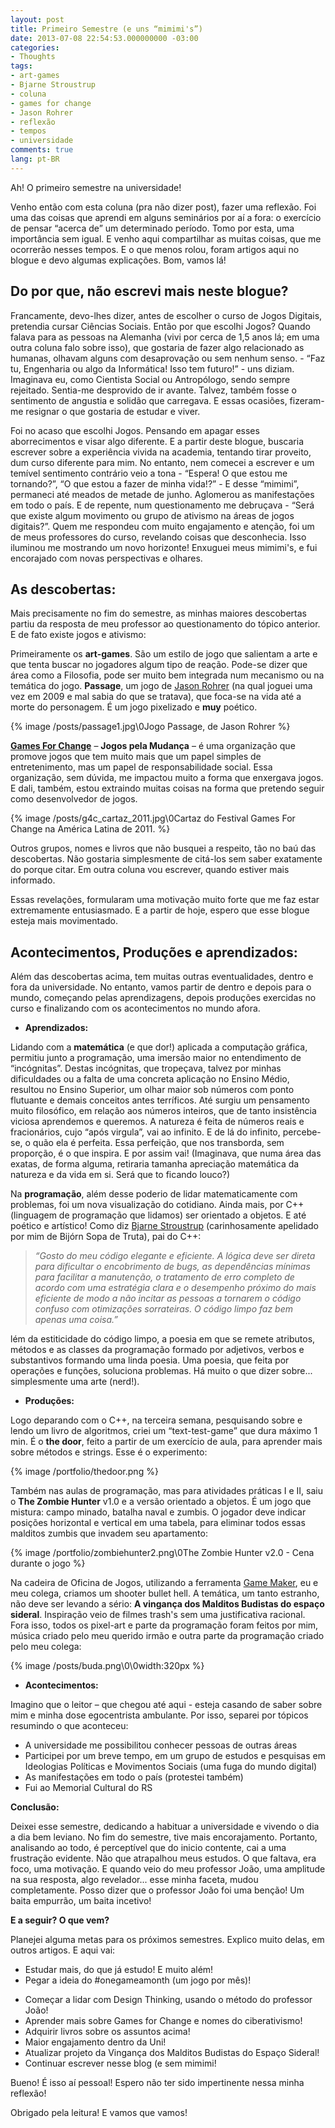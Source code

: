 ```yaml
---
layout: post
title: Primeiro Semestre (e uns “mimimi's”)
date: 2013-07-08 22:54:53.000000000 -03:00
categories:
- Thoughts
tags:
- art-games
- Bjarne Stroustrup
- coluna
- games for change
- Jason Rohrer
- reflexão
- tempos
- universidade
comments: true
lang: pt-BR
---
```

Ah! O primeiro semestre na universidade!

Venho então com esta coluna (pra não dizer post), fazer uma reflexão. Foi uma das coisas que aprendi em alguns seminários por aí a fora: o exercício de pensar “acerca de” um determinado período. Tomo por esta, uma importância sem igual. E venho aqui compartilhar as muitas coisas, que me ocorrerão nesses tempos. E o que menos rolou, foram artigos aqui no blogue e devo algumas explicações. Bom, vamos lá!

## Do por que, não escrevi mais neste blogue?

Francamente, devo-lhes dizer, antes de escolher o curso de Jogos Digitais, pretendia cursar Ciências Sociais. Então por que escolhi Jogos? Quando falava para as pessoas na Alemanha (vivi por cerca de 1,5 anos lá; em uma outra coluna falo sobre isso), que gostaria de fazer algo relacionado as humanas, olhavam alguns com desaprovação ou sem nenhum senso. - “Faz tu, Engenharia ou algo da Informática! Isso tem futuro!” - uns diziam. Imaginava eu, como Cientista Social ou Antropólogo, sendo sempre rejeitado. Sentia-me desprovido de ir avante. Talvez, também fosse o sentimento de angustia e solidão que carregava. E essas ocasiões, fizeram-me resignar o que gostaria de estudar e viver.

Foi no acaso que escolhi Jogos. Pensando em apagar esses aborrecimentos e visar algo diferente. E a partir deste blogue, buscaria escrever sobre a experiência vivida na academia, tentando tirar proveito, dum curso diferente para mim. No entanto, nem comecei a escrever e um temível sentimento contrário veio a tona - “Espera! O que estou me tornando?”, “O que estou a fazer de minha vida!?” - E desse “mimimi”, permaneci até meados de metade de junho. Aglomerou as manifestações em todo o país. E de repente, num questionamento me debruçava - “Será que existe algum movimento ou grupo de ativismo na áreas de jogos digitais?”. Quem me respondeu com muito engajamento e atenção, foi um de meus professores do curso, revelando coisas que desconhecia. Isso iluminou me mostrando um novo horizonte! Enxuguei meus mimimi's, e fui encorajado com novas perspectivas e olhares.

## As descobertas:

Mais precisamente no fim do semestre, as minhas maiores descobertas partiu da resposta de meu professor ao questionamento do tópico anterior. E de fato existe jogos e ativismo:

Primeiramente os **art-games**. São um estilo de jogo que salientam a arte e que tenta buscar no jogadores algum tipo de reação. Pode-se dizer que área como a Filosofia, pode ser muito bem integrada num mecanismo ou na temática do jogo. __Passage__, um jogo de <a class="zem_slink" title="Jason Rohrer" href="http://www.jasonrohrer.n3.net" target="_blank" rel="homepage">Jason Rohrer</a> (na qual joguei uma vez em 2009 e mal sabia do que se tratava), que foca-se na vida até a morte do personagem. É um jogo pixelizado e __muy__ poético.

{% image /posts/passage1.jpg\0Jogo Passage, de Jason Rohrer %}

<strong><a class="zem_slink" title="Games for Change" href="http://www.gamesforchange.org/" target="_blank" rel="homepage">Games For Change</a></strong> – <strong>Jogos pela Mudança</strong> – é uma organização que promove jogos que tem muito mais que um papel simples de entretenimento, mas um papel de responsabilidade social. Essa organização, sem dúvida, me impactou muito a forma que enxergava jogos. E dali, também, estou extraindo muitas coisas na forma que pretendo seguir como desenvolvedor de jogos.

{% image /posts/g4c_cartaz_2011.jpg\0Cartaz do Festival Games For Change na América Latina de 2011. %}

Outros grupos, nomes e livros que não busquei a respeito, tão no baú das descobertas. Não gostaria simplesmente de citá-los sem saber exatamente do porque citar. Em outra coluna vou escrever, quando estiver mais informado.

Essas revelações, formularam uma motivação muito forte que me faz estar extremamente entusiasmado. E a partir de hoje, espero que esse blogue esteja mais movimentado.

## Acontecimentos, Produções e aprendizados:

Além das descobertas acima, tem muitas outras eventualidades, dentro e fora da universidade. No entanto, vamos partir de dentro e depois para o mundo, começando pelas aprendizagens, depois produções exercidas no curso e finalizando com os acontecimentos no mundo afora.

* __Aprendizados:__

Lidando com a **matemática** (e que dor!) aplicada a computação gráfica, permitiu junto a programação, uma imersão maior no entendimento de “incógnitas”. Destas incógnitas, que tropeçava, talvez por minhas dificuldades ou a falta de uma concreta aplicação no Ensino Médio, resultou no Ensino Superior, um olhar maior sob números com ponto flutuante e demais conceitos antes terríficos. Até surgiu um pensamento muito filosófico, em relação aos números inteiros, que de tanto insistência viciosa aprendemos e queremos. A natureza é feita de números reais e fracionários, cujo “após virgula”, vai ao infinito. E de lá do infinito, percebe-se, o quão ela é perfeita. Essa perfeição, que nos transborda, sem proporção, é o que inspira. E por assim vai! (Imaginava, que numa área das exatas, de forma alguma, retiraria tamanha apreciação matemática da natureza e da vida em si. Será que to ficando louco?)

Na **programação**, além desse poderio de lidar matematicamente com problemas, foi um nova visualização do cotidiano. Ainda mais, por C++ (linguagem de programação que lidamos) ser orientado a objetos. E até poético e artístico! Como diz <a class="zem_slink" title="Bjarne Stroustrup" href="http://www.stroustrup.com" target="_blank" rel="homepage">Bjarne Stroustrup</a> (carinhosamente apelidado por mim de Bijórn Sopa de Truta), pai do C++:

> _“Gosto do meu código elegante e eficiente. A lógica deve ser direta para dificultar o encobrimento de bugs, as dependências mínimas para facilitar a manutenção, o tratamento de erro completo de acordo com uma estratégia clara e o desempenho próximo do mais eficiente de modo a não incitar as pessoas a tornarem o código confuso com otimizações sorrateiras. O código limpo faz bem apenas uma coisa.”_

lém da estiticidade do código limpo, a poesia em que se remete atributos, métodos e as classes da programação formado por adjetivos, verbos e substantivos formando uma linda poesia. Uma poesia, que feita por operações e funções, soluciona problemas. Há muito o que dizer sobre... simplesmente uma arte (nerd!).

*  __Produções:__

Logo deparando com o C++, na terceira semana, pesquisando sobre e lendo um livro de algoritmos, criei um “text-test-game” que dura máximo 1 min. É o **the door**, feito a partir de um exercício de aula, para aprender mais sobre métodos e strings. Esse é o experimento:

{% image /portfolio/thedoor.png %}

Também nas aulas de programação, mas para atividades práticas I e II, saiu o <strong>The Zombie Hunter</strong> v1.0 e a versão orientado a objetos. É um jogo que mistura: campo minado, batalha naval e zumbis. O jogador deve indicar posições horizontal e vertical em uma tabela, para eliminar todos essas malditos zumbis que invadem seu apartamento:

{% image /portfolio/zombiehunter2.png\0The Zombie Hunter v2.0 - Cena durante o jogo %}

Na cadeira de Oficina de Jogos, utilizando a ferramenta <a class="zem_slink" title="Game Maker" href="http://www.yoyogames.com/" target="_blank" rel="homepage">Game Maker</a>, eu e meu colega, criamos um shooter bullet hell. A temática, um tanto estranho, não deve ser levando a sério: <strong>A vingança dos Malditos Budistas do espaço sideral</strong>. Inspiração veio de filmes trash's sem uma justificativa racional. Fora isso, todos os pixel-art e parte da programação foram feitos por mim, música criado pelo meu querido irmão e outra parte da programação criado pelo meu colega:

{% image /posts/buda.png\0\0width:320px %}

* __Acontecimentos:__

Imagino que o leitor – que chegou até aqui - esteja casando de saber sobre mim e minha dose egocentrista ambulante. Por isso, separei por tópicos resumindo o que aconteceu:

* A universidade me possibilitou conhecer pessoas de outras áreas
* Participei por um breve tempo, em um grupo de estudos e pesquisas em Ideologias Políticas e Movimentos Sociais (uma fuga do mundo digital)
* As manifestações em todo o país (protestei também)
* Fui ao Memorial Cultural do RS

**Conclusão:**

Deixei esse semestre, dedicando a habituar a universidade e vivendo o dia a dia bem leviano. No fim do semestre, tive mais encorajamento. Portanto, analisando ao todo, é perceptível que do inicio contente, cai a uma frustração evidente. Não que atrapalhou meus estudos. O que faltava, era foco, uma motivação. E quando veio do meu professor João, uma amplitude na sua resposta, algo revelador... esse minha faceta, mudou completamente. Posso dizer que o professor João foi uma benção! Um baita empurrão, um baita incetivo!

**E a seguir? O que vem?**

Planejei alguma metas para os próximos semestres. Explico muito delas, em outros artigos. E aqui vai:

*  Estudar mais, do que já estudo! E muito além!
*  Pegar a ideia do #onegameamonth (um jogo por mês)!
- Começar a lidar com Design Thinking, usando o método do professor João!
- Aprender mais sobre Games for Change e nomes do ciberativismo!
- Adquirir livros sobre os assuntos acima!
- Maior engajamento dentro da Uni!
- Atualizar projeto da Vingança dos Malditos Budistas do Espaço Sideral!
- Continuar escrever nesse blog (e sem mimimi!

Bueno! É isso aí pessoal! Espero não ter sido impertinente nessa minha reflexão!

Obrigado pela leitura! E vamos que vamos!
